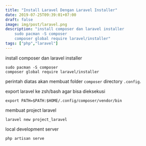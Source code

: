 ```yaml
---
title: "Install Laravel Dengan Laravel Installer"
date: 2019-07-25T09:39:01+07:00
draft: false
image: img/post/laravel.png
description: "install composer dan laravel installer
    sudo pacman -S composer
    composer global require laravel/installer"
tags: ["php","laravel"]
---
```


install composer dan laravel installer

    sudo pacman -S composer
    composer global require laravel/installer
    
perintah diatas akan membuat folder <code>composer</code> directory <code>.config</code>.


export laravel ke zsh/bash agar bisa dieksekusi

    export PATH=$PATH:$HOME/.config/composer/vendor/bin

membuat project laravel

    laravel new project_laravel

local development server

    php artisan serve
